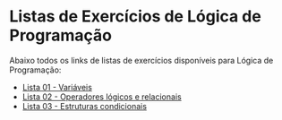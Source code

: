 # Listas de Exercícios de Lógica de Programação

Abaixo todos os links de listas de exercícios disponíveis para Lógica de Programação:

- [Lista 01 - Variáveis](https://github.com/iagorichard/exercicios-logica-de-programacao/blob/main/lista-01-variaveis.md)
- [Lista 02 - Operadores lógicos e relacionais](https://github.com/iagorichard/exercicios-logica-de-programacao/blob/main/lista-02-operacoes-logicas-relacionais.md)
- [Lista 03 - Estruturas condicionais](https://github.com/iagorichard/exercicios-logica-de-programacao/blob/main/lista-03-condicionais.md)
